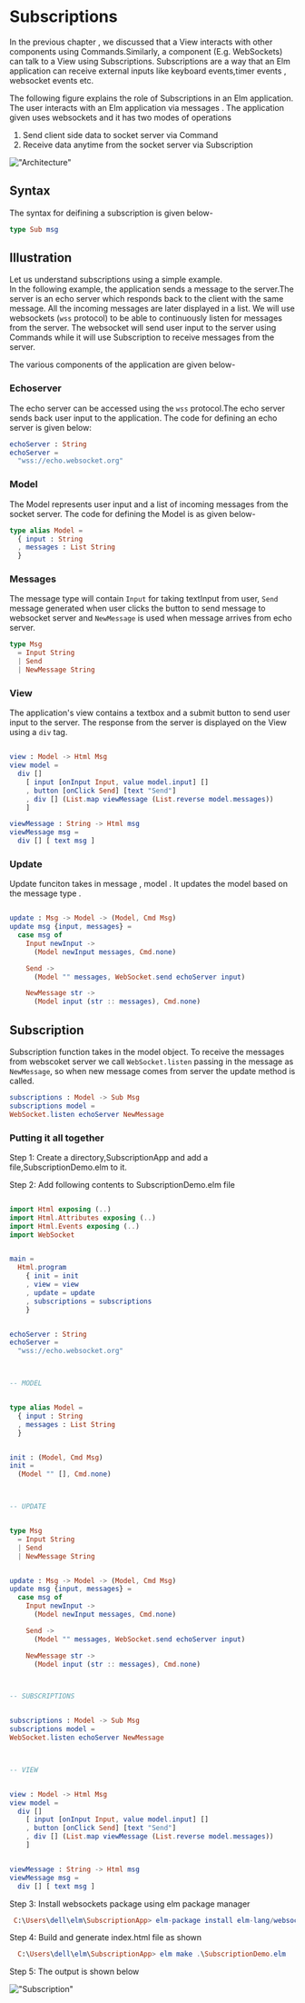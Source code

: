 # Subscriptions

<!-- https://package.elm-lang.org/packages/elm/core/latest/Platform-Sub -->

In the previous chapter , we discussed that a View interacts with other components using Commands.Similarly, a component (E.g. WebSockets) can talk to a View using Subscriptions. Subscriptions are a way that an Elm application can receive external inputs like
keyboard events,timer events , websocket events etc.

<!--
Your application can make request to server via commands.
For example when we use websockets the application send data to server
via commands.Websocket can receive data back from the server since its
two way communication.We dont have to request for webscoket communication,the server can push data to socket.this is different from http request. Using suscriptions only elm applicaiton can listeren incoming requests form server back to client. Unlike http does client to server.websocket does server to client and client to server.-->
The following figure explains the role of Subscriptions in an Elm application. The user interacts with an Elm application via messages . The application given uses websockets and it has two modes of operations
 1. Send client side data to socket server via Command
 2. Receive data anytime from the socket server via Subscription
 
!["Architecture"](https://github.com/kannans89/ElmRepo/blob/master/images/subscription.JPG?raw=true)


## Syntax 

The syntax for deifining a subscription is given below-  


```elm
type Sub msg

```

## Illustration

Let us understand subscriptions using a simple  example.  
In the following example, the application sends a message to the server.The server is an echo server which responds back to the client with the same message. All the incoming messages are later displayed in a list. We will use websockets (`wss` protocol) to be able to continuously listen for messages from the server. The websocket will send user input to the server using Commands while it will use Subscription to receive messages from the server.


The various components of the application are given below- 

### Echoserver

The echo server can be accessed using the `wss` protocol.The echo server sends back user input to the application. 
The code for defining an echo server is given below: 

```elm
echoServer : String
echoServer =
  "wss://echo.websocket.org"

```

### Model

The Model represents user input and a list of incoming messages from the socket server. The code for defining the Model is as given below- 

```elm
type alias Model =
  { input : String
  , messages : List String
  }

```

### Messages

The message type will contain `Input` for taking textInput from user, `Send` message generated when user clicks the button to send message to websocket server and `NewMessage` is used when message arrives from echo server.

```elm
type Msg
  = Input String
  | Send
  | NewMessage String

```

### View

The application's view contains a textbox and a  submit button to send user input to the server. The response from the server is displayed on the View using a `div` tag.

```elm

view : Model -> Html Msg
view model =
  div []
    [ input [onInput Input, value model.input] []
    , button [onClick Send] [text "Send"]
    , div [] (List.map viewMessage (List.reverse model.messages))
    ]

viewMessage : String -> Html msg
viewMessage msg =
  div [] [ text msg ]

```


### Update

Update funciton takes in message , model . It updates the model based on the message type .
```elm

update : Msg -> Model -> (Model, Cmd Msg)
update msg {input, messages} =
  case msg of
    Input newInput ->
      (Model newInput messages, Cmd.none)

    Send ->
      (Model "" messages, WebSocket.send echoServer input)

    NewMessage str ->
      (Model input (str :: messages), Cmd.none)

```

##  Subscription

Subscription function takes in the model object. To receive the messages from webscoket server we call `WebSocket.listen` passing in
the message as `NewMessage`, so when new message comes from server the update method is called.

```elm
subscriptions : Model -> Sub Msg
subscriptions model =
WebSocket.listen echoServer NewMessage
```

### Putting it all together

Step 1: Create a directory,SubscriptionApp and add a file,SubscriptionDemo.elm to it.

Step 2: Add following contents to SubscriptionDemo.elm file

```elm

import Html exposing (..)
import Html.Attributes exposing (..)
import Html.Events exposing (..)
import WebSocket


main =
  Html.program
    { init = init
    , view = view
    , update = update
    , subscriptions = subscriptions
    }


echoServer : String
echoServer =
  "wss://echo.websocket.org"



-- MODEL


type alias Model =
  { input : String
  , messages : List String
  }


init : (Model, Cmd Msg)
init =
  (Model "" [], Cmd.none)



-- UPDATE


type Msg
  = Input String
  | Send
  | NewMessage String


update : Msg -> Model -> (Model, Cmd Msg)
update msg {input, messages} =
  case msg of
    Input newInput ->
      (Model newInput messages, Cmd.none)

    Send ->
      (Model "" messages, WebSocket.send echoServer input)

    NewMessage str ->
      (Model input (str :: messages), Cmd.none)



-- SUBSCRIPTIONS


subscriptions : Model -> Sub Msg
subscriptions model =
WebSocket.listen echoServer NewMessage



-- VIEW


view : Model -> Html Msg
view model =
  div []
    [ input [onInput Input, value model.input] []
    , button [onClick Send] [text "Send"]
    , div [] (List.map viewMessage (List.reverse model.messages))
    ]


viewMessage : String -> Html msg
viewMessage msg =
  div [] [ text msg ]


```

Step 3: Install websockets package using elm package manager

```elm
 C:\Users\dell\elm\SubscriptionApp> elm-package install elm-lang/websocket
```


Step 4: Build and generate index.html file as shown

```elm
  C:\Users\dell\elm\SubscriptionApp> elm make .\SubscriptionDemo.elm
```

Step 5: The output is shown below

!["Subscription"](https://github.com/kannans89/ElmRepo/blob/master/images/21_subdemo.PNG?raw=true)
